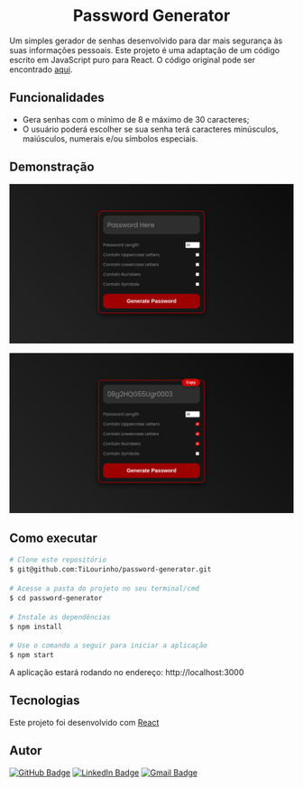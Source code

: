 <h1 align="center">Password Generator</h1>

Um simples gerador de senhas desenvolvido para dar mais segurança às suas informações pessoais. Este projeto é uma adaptação de um código escrito em JavaScript puro para React. O código original pode ser encontrado [aqui](https://www.codewithrandom.com/2022/08/15/password-generator-javascript-source-code-password-generator-html/).

## Funcionalidades

- Gera senhas com o mínimo de 8 e máximo de 30 caracteres;
- O usuário poderá escolher se sua senha terá caracteres minúsculos, maiúsculos, numerais e/ou símbolos especiais.

## Demonstração

<p align="center width="40%">
  <img src="https://github.com/TiLourinho/password-generator/blob/main/public/pg-01.png" alt="Password Generator inicializado">
</p>
<p align="center width="40%">
  <img src="https://github.com/TiLourinho/password-generator/blob/main/public/pg-02.png" alt="Password Generator em funcionamento">
</p>

## Como executar

```bash
# Clone este repositório
$ git@github.com:TiLourinho/password-generator.git

# Acesse a pasta do projeto no seu terminal/cmd
$ cd password-generator

# Instale as dependências
$ npm install

# Use o comando a seguir para iniciar a aplicação
$ npm start
```

A aplicação estará rodando no endereço: http://localhost:3000

## Tecnologias

Este projeto foi desenvolvido com [React](https://pt-br.reactjs.org/)

## Autor

[![GitHub Badge](https://img.shields.io/badge/github-black?style=for-the-badge&logo=github)](https://github.com/TiLourinho)
[![LinkedIn Badge](https://img.shields.io/badge/LinkedIn-0077B5?style=for-the-badge&logo=linkedin&logoColor=white)](https://www.linkedin.com/in/lourinho-tiago/)
[![Gmail Badge](https://img.shields.io/badge/-gmail-c14438?style=for-the-badge&logo=Gmail&logoColor=white)](mailto:lourinho.tiago@gmail.com)
